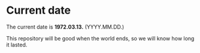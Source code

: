 # Current date

The current date is **1972.03.13.** (YYYY.MM.DD.)

This repository will be good when the world ends, so we will know how long it lasted.